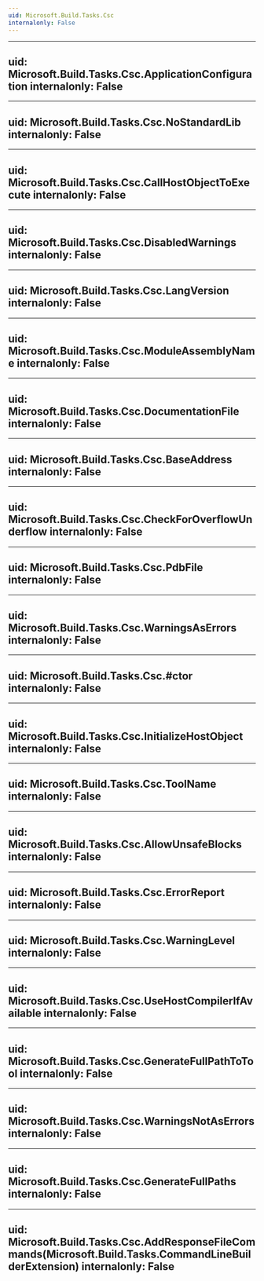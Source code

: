 ```yaml
---
uid: Microsoft.Build.Tasks.Csc
internalonly: False
---
```


---
uid: Microsoft.Build.Tasks.Csc.ApplicationConfiguration
internalonly: False
---

---
uid: Microsoft.Build.Tasks.Csc.NoStandardLib
internalonly: False
---

---
uid: Microsoft.Build.Tasks.Csc.CallHostObjectToExecute
internalonly: False
---

---
uid: Microsoft.Build.Tasks.Csc.DisabledWarnings
internalonly: False
---

---
uid: Microsoft.Build.Tasks.Csc.LangVersion
internalonly: False
---

---
uid: Microsoft.Build.Tasks.Csc.ModuleAssemblyName
internalonly: False
---

---
uid: Microsoft.Build.Tasks.Csc.DocumentationFile
internalonly: False
---

---
uid: Microsoft.Build.Tasks.Csc.BaseAddress
internalonly: False
---

---
uid: Microsoft.Build.Tasks.Csc.CheckForOverflowUnderflow
internalonly: False
---

---
uid: Microsoft.Build.Tasks.Csc.PdbFile
internalonly: False
---

---
uid: Microsoft.Build.Tasks.Csc.WarningsAsErrors
internalonly: False
---

---
uid: Microsoft.Build.Tasks.Csc.#ctor
internalonly: False
---

---
uid: Microsoft.Build.Tasks.Csc.InitializeHostObject
internalonly: False
---

---
uid: Microsoft.Build.Tasks.Csc.ToolName
internalonly: False
---

---
uid: Microsoft.Build.Tasks.Csc.AllowUnsafeBlocks
internalonly: False
---

---
uid: Microsoft.Build.Tasks.Csc.ErrorReport
internalonly: False
---

---
uid: Microsoft.Build.Tasks.Csc.WarningLevel
internalonly: False
---

---
uid: Microsoft.Build.Tasks.Csc.UseHostCompilerIfAvailable
internalonly: False
---

---
uid: Microsoft.Build.Tasks.Csc.GenerateFullPathToTool
internalonly: False
---

---
uid: Microsoft.Build.Tasks.Csc.WarningsNotAsErrors
internalonly: False
---

---
uid: Microsoft.Build.Tasks.Csc.GenerateFullPaths
internalonly: False
---

---
uid: Microsoft.Build.Tasks.Csc.AddResponseFileCommands(Microsoft.Build.Tasks.CommandLineBuilderExtension)
internalonly: False
---
